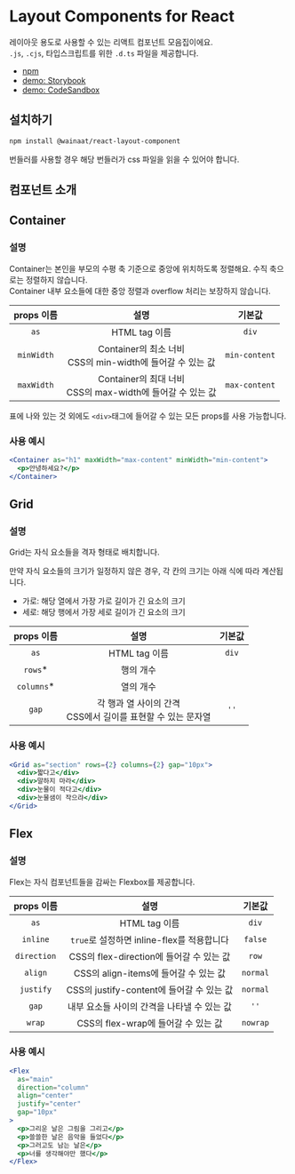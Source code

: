 # Layout Components for React

레이아웃 용도로 사용할 수 있는 리액트 컴포넌트 모음집이에요.    
`.js`, `.cjs`, 타입스크립트를 위한 `.d.ts` 파일을 제공합니다.

- [npm](https://www.npmjs.com/package/@wainaat/react-layout-component)
- [demo: Storybook](https://wainaat.github.io/layout-component/)
- [demo: CodeSandbox](https://codesandbox.io/s/example-wainaat-react-layout-component-57vgc7?file=/src/App.js)

## 설치하기

```bash
npm install @wainaat/react-layout-component
```

번들러를 사용할 경우 해당 번들러가 css 파일을 읽을 수 있어야 합니다.

## 컴포넌트 소개

## Container

### 설명

Container는 본인을 부모의 수평 축 기준으로 중앙에 위치하도록 정렬해요. 수직 축으로는 정렬하지 않습니다.    
Container 내부 요소들에 대한 중앙 정렬과 overflow 처리는 보장하지 않습니다.

|props 이름|설명|기본값|
|:-:|:-:|:-:|
|`as`|HTML tag 이름|`div`|
|`minWidth`| Container의 최소 너비 <br /> CSS의 min-width에 들어갈 수 있는 값 |`min-content`|
|`maxWidth`| Container의 최대 너비 <br /> CSS의 max-width에 들어갈 수 있는 값 |`max-content`|

표에 나와 있는 것 외에도 `<div>`태그에 들어갈 수 있는 모든 props를 사용 가능합니다.

### 사용 예시

```jsx
<Container as="h1" maxWidth="max-content" minWidth="min-content">
  <p>안녕하세요?</p>
</Container>
```

## Grid

### 설명

Grid는 자식 요소들을 격자 형태로 배치합니다.

만약 자식 요소들의 크기가 일정하지 않은 경우, 각 칸의 크기는 아래 식에 따라 계산됩니다.

- 가로: 해당 열에서 가장 가로 길이가 긴 요소의 크기
- 세로: 해당 행에서 가장 세로 길이가 긴 요소의 크기

|props 이름|설명|기본값|
|:-:|:-:|:-:|
|`as`|HTML tag 이름|`div`|
|`rows`*| 행의 개수 ||
|`columns`*| 열의 개수 ||
|`gap`|각 행과 열 사이의 간격 <br /> CSS에서 길이를 표현할 수 있는 문자열|`''`|

### 사용 예시

```jsx
<Grid as="section" rows={2} columns={2} gap="10px">
  <div>짧다고</div>
  <div>말하지 마라</div>
  <div>눈물이 적다고</div>
  <div>눈물샘이 작으랴</div>
</Grid>
```

## Flex

### 설명

Flex는 자식 컴포넌트들을 감싸는 Flexbox를 제공합니다.

|props 이름|설명|기본값|
|:-:|:-:|:-:|
|`as`|HTML tag 이름|`div`|
|`inline`| `true`로 설정하면 inline-flex를 적용합니다 |`false`|
|`direction`| CSS의 flex-direction에 들어갈 수 있는 값 |`row`|
|`align`| CSS의 align-items에 들어갈 수 있는 값 |`normal`|
|`justify`|CSS의 justify-content에 들어갈 수 있는 값|`normal`|
|`gap`|내부 요소들 사이의 간격을 나타낼 수 있는 값|`''`|
|`wrap`| CSS의 flex-wrap에 들어갈 수 있는 값|`nowrap`|

### 사용 예시

```jsx
<Flex
  as="main"
  direction="column"
  align="center"
  justify="center"
  gap="10px"
>
  <p>그리운 날은 그림을 그리고</p>
  <p>쓸쓸한 날은 음악을 들었다</p>
  <p>그러고도 남는 날은</p>
  <p>너를 생각해야만 했다</p>
</Flex>
```


